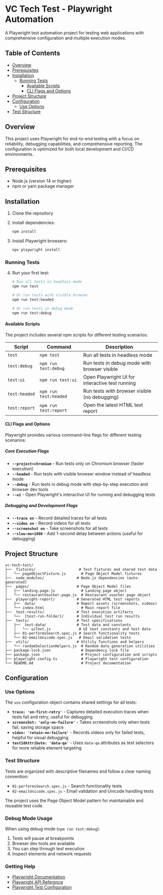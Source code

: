 # VC Tech Test - Playwright Automation

A Playwright test automation project for testing web applications with comprehensive configuration and multiple execution modes.

## Table of Contents

- [Overview](#overview)
- [Prerequisites](#prerequisites)
- [Installation](#installation)
  - [Running Tests](#running-tests)
    - [Available Scripts](#available-scripts)
    - [CLI Flags and Options](#cli-flags-and-options)
- [Project Structure](#project-structure)
- [Configuration](#configuration)
  - [Use Options](#use-options)
- [Test Structure](#test-structure)


## Overview

This project uses Playwright for end-to-end testing with a focus on reliability, debugging capabilities, and comprehensive reporting. The configuration is optimized for both local development and CI/CD environments.

## Prerequisites

- Node.js (version 14 or higher)
- npm or yarn package manager

## Installation

1. Clone the repository
2. Install dependencies:
   ```bash
   npm install
   ```

3. Install Playwright browsers:
   ```bash
   npx playwright install
   ```
### Running Tests
4. Run your first test:
   ```bash
   # Run all tests in headless mode
   npm run test
   
   # Or run tests with visible browser
   npm run test:headed
   
   # Or run tests in debug mode
   npm run test:debug
   ```

#### Available Scripts
The project includes several npm scripts for different testing scenarios:

| Script | Command | Description |
|--------|---------|-------------|
| `test` | `npm test` | Run all tests in headless mode |
| `test:debug` | `npm run test:debug` | Run tests in debug mode with browser visible |
| `test:ui` | `npm run test:ui` | Open Playwright UI for interactive test running |
| `test:headed` | `npm run test:headed` | Run tests with browser visible (no debugging) |
| `test:report` | `npm run test:report` | Open the latest HTML test report |

#### CLI Flags and Options

Playwright provides various command-line flags for different testing scenarios:

##### Core Execution Flags

- **`--project=chromium`** - Run tests only on Chromium browser (faster execution)
- **`--headed`** - Run tests with visible browser window instead of headless mode
- **`--debug`** - Run tests in debug mode with step-by-step execution and browser dev tools
- **`--ui`** - Open Playwright's interactive UI for running and debugging tests

##### Debugging and Development Flags

- **`--trace on`** - Record detailed traces for all tests
- **`--video on`** - Record videos for all tests
- **`--screenshot on`** - Take screenshots for all tests
- **`--slow-mo=1000`** - Add 1-second delay between actions (useful for debugging)

## Project Structure

```
vc-tech-test/
├──  fixtures/                    # Test fixtures and shared test data
│   └── pageObjectFixture.js       # Page Object Model fixtures
├──  node_modules/               # Node.js dependencies (auto-generated)
├──  pages/                      # Page Object Model files
│   ├── landing.page.js            # Landing page object
│   └── restaurantVoucher.page.js  # Restaurant voucher page object
├──  playwright-report/          # Generated HTML test reports
│   ├──  data/                   # Report assets (screenshots, videos)
│   └── index.html                 # Main report file
├──  test-results/               # Test execution artifacts
│   └──  [test-run-folder]/      # Individual test run results
├──  tests/                      # Test specifications
│   ├──  test-data/              # Test data and constants
│   │   └── uiText.js             # UI text constants and test data
│   ├── 01-performsSearch.spec.js # Search functionality tests
│   └── 02-emailUnicode.spec.js   # Email validation tests
├──  utils/                      # Utility functions and helpers
│   └── randomSelectionHelpers.js  # Random data generation utilities
├── package-lock.json              # Dependency lock file
├── package.json                   # Project configuration and scripts
├── playwright.config.ts           # Playwright test configuration
└── README.md                      # Project documentation
```

## Configuration

### Use Options

The `use` configuration object contains shared settings for all tests:
- **`trace: 'on-first-retry'`** - Captures detailed execution traces when tests fail and retry, useful for debugging
- **`screenshot: 'only-on-failure'`** - Takes screenshots only when tests fail, saving storage space
- **`video: 'retain-on-failure'`** - Records videos only for failed tests, helpful for visual debugging
- **`testIdAttribute: 'data-qa'`** - Uses `data-qa` attributes as test selectors for more reliable element targeting

### Test Structure

Tests are organized with descriptive filenames and follow a clear naming convention:
- `01-performsSearch.spec.js` - Search functionality tests
- `02-emailUnicode.spec.js` - Email validation and Unicode handling tests

The project uses the Page Object Model pattern for maintainable and reusable test code.

### Debug Mode Usage

When using debug mode (`npm run test:debug`):
1. Tests will pause at breakpoints
2. Browser dev tools are available
3. You can step through test execution
4. Inspect elements and network requests

### Getting Help

- [Playwright Documentation](https://playwright.dev/docs/intro)
- [Playwright API Reference](https://playwright.dev/docs/api/class-playwright)
- [Playwright Test Configuration](https://playwright.dev/docs/test-configuration)
